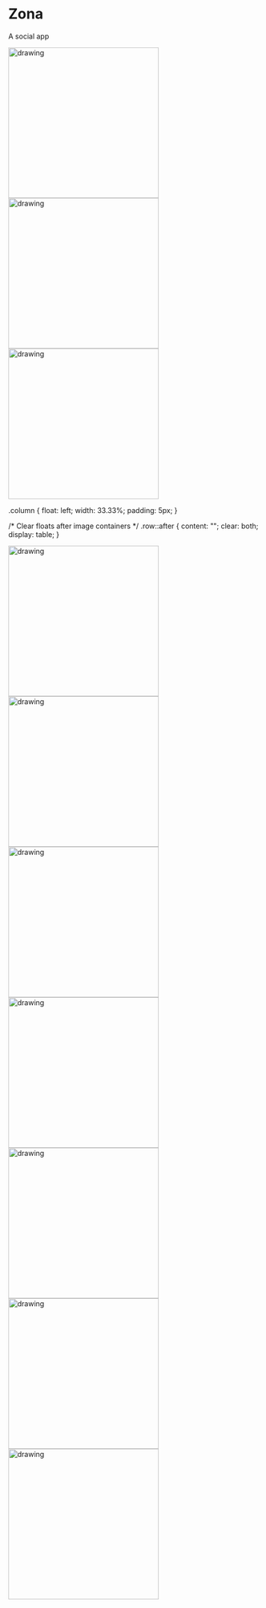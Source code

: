 
<div class="w3-container w3-blue">
  <h1>Zona</h1>
  <p>A social app</p>
</div>
<div class="row">
  <div class="column">
    <img src="https://github.com/zhuang43/ZONA2.0/blob/master/Pics/IMG_1644.PNG" alt="drawing" width="300"/>
  </div>
  <div class="column">
    <img src="https://github.com/zhuang43/ZONA2.0/blob/master/Pics/IMG_1644.PNG" alt="drawing" width="300"/>
  </div>
  <div class="column">
    <img src="https://github.com/zhuang43/ZONA2.0/blob/master/Pics/IMG_1644.PNG" alt="drawing" width="300"/>
  </div>
</div>

.column {
  float: left;
  width: 33.33%;
  padding: 5px;
}

/* Clear floats after image containers */
.row::after {
  content: "";
  clear: both;
  display: table;
}

<img src="https://github.com/zhuang43/ZONA2.0/blob/master/Pics/IMG_1644.PNG" alt="drawing" width="300"/>
<img src="https://github.com/zhuang43/ZONA2.0/blob/master/Pics/IMG_1645.PNG" alt="drawing" width="300"/>
<img src="https://github.com/zhuang43/ZONA2.0/blob/master/Pics/IMG_1646.PNG" alt="drawing" width="300"/>
<img src="https://github.com/zhuang43/ZONA2.0/blob/master/Pics/IMG_1647.PNG" alt="drawing" width="300"/>
<img src="https://github.com/zhuang43/ZONA2.0/blob/master/Pics/IMG_1648.PNG" alt="drawing" width="300"/>
<img src="https://github.com/zhuang43/ZONA2.0/blob/master/Pics/IMG_1649.PNG" alt="drawing" width="300"/>
<img src="https://github.com/zhuang43/ZONA2.0/blob/master/Pics/IMG_1650.PNG" alt="drawing" width="300"/>
    
